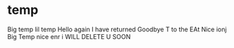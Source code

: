 # temp
Big temp
lil temp
Hello again I have returned
Goodbye
T to the EAt
Nice
ionj
Big Temp
nice enr
i WILL DELETE U SOON
